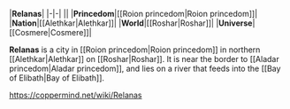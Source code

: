 |**Relanas**|
|-|-|
||
|**Princedom**|[[Roion princedom\|Roion princedom]]|
|**Nation**|[[Alethkar\|Alethkar]]|
|**World**|[[Roshar\|Roshar]]|
|**Universe**|[[Cosmere\|Cosmere]]|

**Relanas** is a city in [[Roion princedom\|Roion princedom]] in northern [[Alethkar\|Alethkar]] on [[Roshar\|Roshar]]. It is near the border to [[Aladar princedom\|Aladar princedom]], and lies on a river that feeds into the [[Bay of Elibath\|Bay of Elibath]].



https://coppermind.net/wiki/Relanas